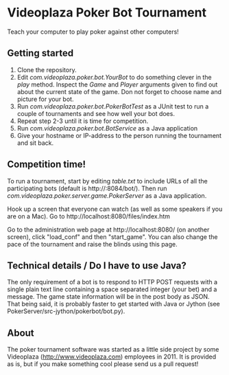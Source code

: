 Videoplaza Poker Bot Tournament
===============================

Teach your computer to play poker against other computers!

Getting started
---------------

1. Clone the repository.
2. Edit *com.videoplaza.poker.bot.YourBot* to do something clever in the *play* method. Inspect the *Game* and *Player* arguments given to find out about the current state of the game. Don not forget to choose name and picture for your bot.
3. Run *com.videoplaza.poker.bot.PokerBotTest* as a JUnit test to run a couple of tournaments and see how well your bot does.
4. Repeat step 2-3 until it is time for competition.
5. Run *com.videoplaza.poker.bot.BotService* as a Java application
6. Give your hostname or IP-address to the person running the tournament and sit back.

Competition time!
-----------------
To run a tournament, start by editing *table.txt* to include URLs of all the participating bots (default is http://<ip>:8084/bot/). Then run *com.videoplaza.poker.server.game.PokerServer* as a Java application. 

Hook up a screen that everyone can watch (as well as some speakers if you are on a Mac). Go to http://localhost:8080/files/index.htm

Go to the administration web page at http://localhost:8080/ (on another screen), click "load_conf" and then "start_game". You can also change the pace of the tournament and raise the blinds using this page.

Technical details / Do I have to use Java?
------------------------------------------
The only requirement of a bot is to respond to HTTP POST requests with a single plain text line containing a space separated integer (your bet) and a message. The game state information will be in the post body as JSON. That being said, it is probably faster to get started with Java or Jython (see PokerServer/src-jython/pokerbot/bot.py).

About
-----
The poker tournament software was started as a little side project by some Videoplaza (http://www.videoplaza.com) employees in 2011. It is provided as is, but if you make something cool please send us a pull request!

